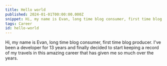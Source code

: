 ```yaml
---
title: Hello world
published: 2024-01-01T00:00:00.000Z
snippet: Hi, my name is Evan, long time blog consumer, first time blog producer. I've been a developer for 13 years and finally decided to start keeping a record of my travels in this amazing career that has given me so much over the years.
tags: Career
id: hello-world
---
```


Hi, my name is Evan, long time blog consumer, first time blog producer. I've been a developer for 13 years and finally decided to start keeping a record of my travels in this amazing career that has given me so much over the years.

